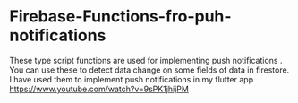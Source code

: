 # Firebase-Functions-fro-puh-notifications
These type script functions are used for implementing push notifications   . You can use these to detect data change on some fields of data in firestore. I have used them to implement push notifications in my flutter app 
https://www.youtube.com/watch?v=9sPK1jhijPM
